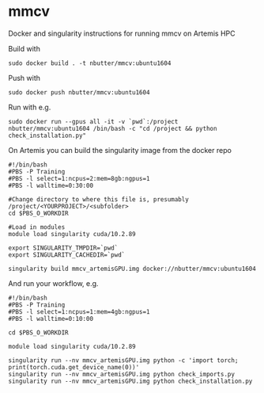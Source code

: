 # mmcv
Docker and singularity instructions for running mmcv on Artemis HPC

Build with 
```
sudo docker build . -t nbutter/mmcv:ubuntu1604
```

Push with
```
sudo docker push nbutter/mmcv:ubuntu1604
```

Run with e.g.
```
sudo docker run --gpus all -it -v `pwd`:/project nbutter/mmcv:ubuntu1604 /bin/bash -c "cd /project && python check_installation.py"
```

On Artemis you can build the singularity image from the docker repo
```
#!/bin/bash
#PBS -P Training
#PBS -l select=1:ncpus=2:mem=8gb:ngpus=1
#PBS -l walltime=0:30:00

#Change directory to where this file is, presumably /project/<YOURPROJECT>/<subfolder>
cd $PBS_O_WORKDIR

#Load in modules
module load singularity cuda/10.2.89

export SINGULARITY_TMPDIR=`pwd`
export SINGULARITY_CACHEDIR=`pwd`

singularity build mmcv_artemisGPU.img docker://nbutter/mmcv:ubuntu1604
```

And run your workflow, e.g.
```
#!/bin/bash
#PBS -P Training
#PBS -l select=1:ncpus=1:mem=4gb:ngpus=1
#PBS -l walltime=0:10:00

cd $PBS_O_WORKDIR

module load singularity cuda/10.2.89

singularity run --nv mmcv_artemisGPU.img python -c 'import torch; print(torch.cuda.get_device_name(0))'
singularity run --nv mmcv_artemisGPU.img python check_imports.py
singularity run --nv mmcv_artemisGPU.img python check_installation.py
```
